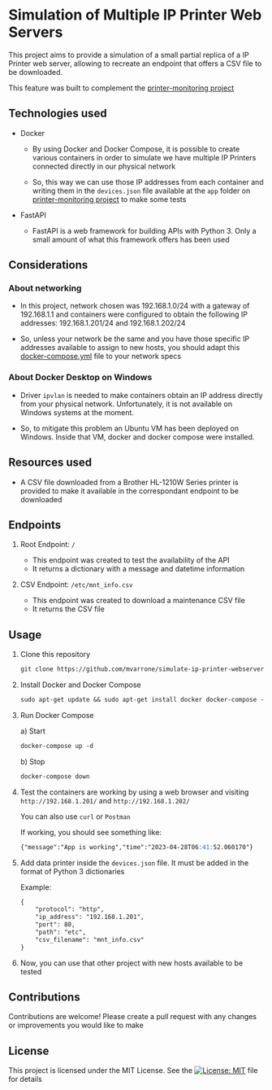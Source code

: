 # Simulation of Multiple IP Printer Web Servers

This project aims to provide a simulation of a small partial replica of a IP Printer web server, allowing to recreate an endpoint that offers a CSV file to be downloaded. 

This feature was built to complement the [printer-monitoring project](https://github.com/mvarrone/printer-monitoring)

## Technologies used

- Docker

    - By using Docker and Docker Compose, it is possible to create various containers in order to simulate we have multiple IP Printers connected directly in our physical network
    
    - So, this way we can use those IP addresses from each container and writing them in the `devices.json` file available at the `app` folder on [printer-monitoring project](https://github.com/mvarrone/printer-monitoring) to make some tests
    
- FastAPI

    - FastAPI is a web framework for building APIs with Python 3. Only a small amount of what this framework offers has been used

## Considerations

### About networking
- In this project, network chosen was 192.168.1.0/24 with a gateway of 192.168.1.1 and containers were configured to obtain the following IP addresses: 192.168.1.201/24 and 192.168.1.202/24

- So, unless your network be the same and you have those specific IP addresses available to assign to new hosts, you should adapt this [docker-compose.yml](https://github.com/mvarrone/simulate-ip-printer-webserver/blob/main/docker-compose.yml) file to your network specs

### About Docker Desktop on Windows
- Driver `ipvlan` is needed to make containers obtain an IP address directly from your physical network. Unfortunately, it is not available on Windows systems at the moment.

- So, to mitigate this problem an Ubuntu VM has been deployed on Windows. Inside that VM, docker and docker compose were installed.

## Resources used

- A CSV file downloaded from a Brother HL-1210W Series printer is provided to make it available in the correspondant endpoint to be downloaded

## Endpoints

1. Root Endpoint: `/`

    * This endpoint was created to test the availability of the API
    * It returns a dictionary with a message and datetime information

2. CSV Endpoint: `/etc/mnt_info.csv`

    * This endpoint was created to download a maintenance CSV file
    * It returns the CSV file

## Usage

1. Clone this repository

    ```md
    git clone https://github.com/mvarrone/simulate-ip-printer-webserver.git && cd simulate-ip-printer-webserver
    ```
2. Install Docker and Docker Compose
    ```md
    sudo apt-get update && sudo apt-get install docker docker-compose -y
    ```
3. Run Docker Compose

    a) Start
    ```md
    docker-compose up -d
    ```

    b) Stop
    ```md
    docker-compose down
    ```

4. Test the containers are working by using a web browser and visiting `http://192.168.1.201/` and `http://192.168.1.202/`

    You can also use `curl` or `Postman`
    
    If working, you should see something like:
    ```md
    {"message":"App is working","time":"2023-04-28T06:41:52.060170"}
    ```

5. Add data printer inside the `devices.json` file. It must be added in the format of Python 3 dictionaries

    Example:
    ```md
    {
        "protocol": "http",
        "ip_address": "192.168.1.201",
        "port": 80,
        "path": "etc",
        "csv_filename": "mnt_info.csv"
    }
    ```

6. Now, you can use that other project with new hosts available to be tested

## Contributions

Contributions are welcome! Please create a pull request with any changes or improvements you would like to make

## License
This project is licensed under the MIT License. See the [![License: MIT](https://img.shields.io/badge/License-MIT-yellow.svg)](https://opensource.org/licenses/MIT)
 file for details
